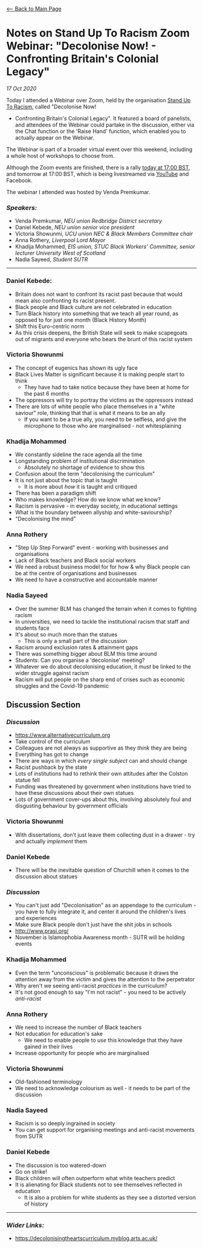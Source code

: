 [<-- Back to Main Page](index.html)

# Notes on Stand Up To Racism Zoom Webinar: "Decolonise Now! - Confronting Britain's Colonial Legacy"
*17 Oct 2020*

Today I attended a Webinar over Zoom, held by the organisation [Stand Up To
Racism](http://www.standuptoracism.org.uk/), called "Decolonise Now!
- Confronting Britain's Colonial Legacy". It featured a board of panelists, and
attendees of the Webinar could partake in the discussion, either via the Chat
function or the 'Raise Hand' function, which enabled you to actually appear on
the Webinar.

The Webinar is part of a broader virtual event over this weekend, including
a whole host of workshops to choose from.

Although the Zoom events are finished, there is a rally [today at 17:00
BST](https://www.youtube.com/watch?v=A99DOxorBw0), and tomorrow at 17:00 BST,
which is being livestreamed via
[YouTube](https://www.youtube.com/channel/UC-OPYD39yTM6Xx3wG3epyKQ) and
Facebook.

The webinar I attended was hosted by Venda Premkumar.

### *Speakers:*

- Venda Premkumar, *NEU union Redbridge District secretary*
- Daniel Kebede, *NEU union senior vice president*
- Victoria Showunmi, *UCU union NEC & Black Members Committee chair*
- Anna Rothery, *Liverpool Lord Mayor*
- Khadija Mohammed, *EIS union, STUC Black Workers’ Committee, senior lecturer
  University West of Scotland*
- Nadia Sayeed, *Student SUTR*

---

### Daniel Kebede:
- Britain does not want to confront its racist past because that would mean
  also confronting its racist present.
- Black people and Black culture are not celebrated in education
- Turn Black history into something that we teach all year round, as opposed to
  for just one month (Black History Month)
- Shift this Euro-centric norm
- As this crisis deepens, the British State will seek to make scapegoats out of
  migrants and everyone who bears the brunt of this racist system

### Victoria Showunmi
- The concept of eugenics has shown its ugly face
- Black Lives Matter is significant because it is making people start to think
  - They have had to take notice because they have been at home for the past
    6 months
- The oppressors will try to portray the victims as the oppressors instead
- There are lots of white people who place themselves in a "white saviour"
  role, thinking that that is what it means to be an ally
  - If you want to be a true ally, you need to be selfless, and give the
    microphone to those who are marginalised - not whitesplaining

### Khadija Mohammed
- We constantly sideline the race agenda all the time
- Longstanding problem of institutional discrimination
  - Absolutely no shortage of evidence to show this
- Confusion about the term "decolonising the curriculum"
- It is not just about the topic that is taught
  - It is more about *how* it is taught and critiqued
- There has been a paradigm shift
- Who makes knowledge? How do we know what we know?
- Racism is pervasive - in everyday society, in educational settings
- What is the boundary between allyship and white-saviourship?
- "Decolonising the mind"

### Anna Rothery
- "Step Up Step Forward" event - working with businesses and organisations
- Lack of Black teachers and Black social workers
- We need a robust business model for for how & why Black people can be at the
  centre of organisations and businesses
- We need to have a constructive and accountable manner

### Nadia Sayeed
- Over the summer BLM has changed the terrain when it comes to fighting racism
- In universities, we need to tackle the institutional racism that staff and
  students face
- It's about so much more than the statues
  - This is only a small part of the discussion
- Racism around exclusion rates & attainment gaps
- There was something bigger about BLM this time around
- Students: Can you organise a 'decolonise' meeting?
- Whatever we do about decolonising education, it *must* be linked to the wider
  struggle against racism
- Racism will put people on the sharp end of crises such as economic struggles
  and the Covid-19 pandemic

## Discussion Section

### *Discussion*
- <https://www.alternativecurriculum.org>
- Take control of the curriculum
- Colleagues are not always as supportive as they *think* they are being
- Everything has got to change
- There are ways in which *every single subject* can and should change
- Racist pushback by the state
- Lots of institutions had to rethink their own attitudes after the Colston
  statue fell
- Funding was threatened by government when institutions have tried to have
  these discussions about their own statues
- Lots of government cover-ups about this, involving absolutely foul and
  disgusting behaviour by government officials

### Victoria Showunmi
- With dissertations, don't just leave them collecting dust in a drawer - try
  and actually *implement* them

### Daniel Kebede
- There will be the inevitable question of Churchill when it comes to the
  discussion about statues

### *Discussion*
- You can't just add "Decolonisation" as an appendage to the curriculum - you
  have to fully integrate it, and center it around the children's lives and
  experiences
- Make sure Black people don't just have the shit jobs in schools
- <http://www.prasi.org/>
- November is Islamophobia Awareness month - SUTR will be holding events

### Khadija Mohammed
- Even the term "unconscious" is problematic because it draws the attention
  away from the victim and gives the attention to the perpetrator
- Why aren't we seeing anti-racist *practices* in the curriculum?
- It's not good enough to say "I'm not racist" - you need to be actively
  *anti-racist*

### Anna Rothery
- We need to increase the number of Black teachers
- Not education for education's sake
  - We need to enable people to *use* this knowledge that they have gained in
    their lives
- Increase opportunity for people who are marginalised

### Victoria Showunmi
- Old-fashioned terminology
- We need to acknowledge colourism as well - it needs to be part of the
  discussion

### Nadia Sayeed
- Racism is so deeply ingrained in society
- You can get support for organising meetings and anti-racist movements from
  SUTR

### Daniel Kebede
- The discussion is too watered-down
- Go on strike!
- Black children will often outperform what white teachers predict
- It is alienating for Black students not to see themselves reflected in
  education
  - It is also a problem for white students as they see a distorted version of
    history

---

### *Wider Links:*
- <https://decolonisingtheartscurriculum.myblog.arts.ac.uk/>
